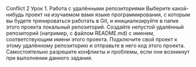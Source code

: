 Conflict 2
Урок 1. Работа с удалёнными репозиториями
Выберите какой-нибудь проект на изучаемом вами языке программирования, с которым вы будете тренироваться работать в Git, и инициализируйте в папке этого проекта локальный репозиторий.
Создайте непустой удалённый репозиторий (например, с файлом README.md) с именем, соответствующим имени этого проекта.
Подключите свой проект к этому удалённому репозиторию и отправьте в него код этого проекта. Самостоятельно разрешите конфликты и проблемы, если они возникнут при выполнении данного задания.
